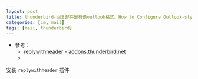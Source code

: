 ```yaml
---
layout: post
title: thunderbird-回复邮件是有像outlook格式。How to Configure Outlook-style Email Reply Header in Thunderbird
categories: [cm, mail]
tags: [mail, thunderbird]
---
```


* 参考： 
  * [replywithheader - addons.thunderbird.net](https://addons.thunderbird.net/en-US/thunderbird/addon/replywithheader/)
  * []()


安装 `replywithheader` 插件

